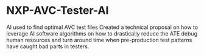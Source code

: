# NXP-AVC-Tester-AI
AI used to find optimal AVC test files
Created a technical proposal on how to leverage AI software algorithms on how to drastically reduce the ATE debug human resources and turn around time when pre-production test patterns have caught bad parts in testers. 

